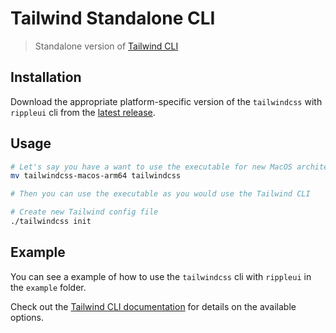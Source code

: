 # Tailwind Standalone CLI

> Standalone version of [Tailwind CLI](https://tailwindcss.com/docs/installation#using-tailwind-cli)

## Installation

Download the appropriate platform-specific version of the `tailwindcss` with `rippleui` cli from the [latest release](https://github.com/Siumauricio/rippleui/releases).

## Usage

```bash
# Let's say you have a want to use the executable for new MacOS architecture, with the following command we can rename the executable to tailwindcss
mv tailwindcss-macos-arm64 tailwindcss

# Then you can use the executable as you would use the Tailwind CLI

# Create new Tailwind config file
./tailwindcss init
```

## Example

You can see a example of how to use the `tailwindcss` cli with `rippleui` in the `example` folder.

Check out the [Tailwind CLI documentation](https://tailwindcss.com/docs/installation#using-tailwind-cli) for details on the available options.
